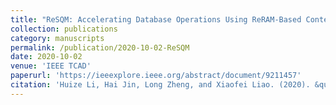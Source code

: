 ```yaml
---
title: "ReSQM: Accelerating Database Operations Using ReRAM-Based Content Addressable Memory"
collection: publications
category: manuscripts
permalink: /publication/2020-10-02-ReSQM
date: 2020-10-02
venue: 'IEEE TCAD'
paperurl: 'https://ieeexplore.ieee.org/abstract/document/9211457'
citation: 'Huize Li, Hai Jin, Long Zheng, and Xiaofei Liao. (2020). &quot;ReSQM: Accelerating Database Operations Using ReRAM-Based Content Addressable Memory.&quot; <i>IEEE Transactions on Computer-Aided Design of Integrated Circuits and Systems (TCAD)</i>. 39(11), pp. 4030-4041.'
---
```

